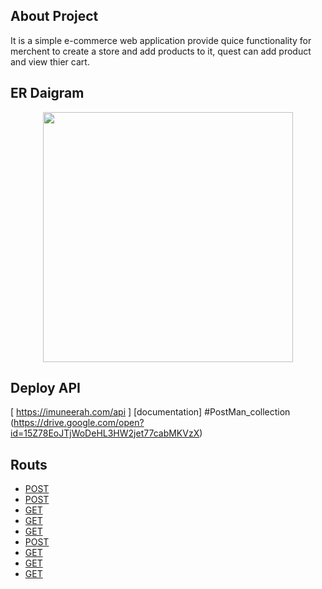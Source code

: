 
## About Project

It is a simple e-commerce web application provide quice functionality for merchent to create a store and add products to it, quest can add product and view thier cart.


## ER Daigram 

<p align="center"><img src="http://m5zn.free.fr/do.php?img=1473" width="400"></p>


## Deploy API

[ https://imuneerah.com/api ]
[documentation] #PostMan_collection (https://drive.google.com/open?id=15Z78EoJTjWoDeHL3HW2jet77cabMKVzX) 


## Routs


- [POST](/login)
- [POST](/register)
- [GET](/user/profile)
- [GET](/user/store)
- [GET](/user/store/products)
- [POST](/user/store/add_product)
- [GET](/guest/new_cart)
- [GET](/guest/add_product)
- [GET](/guest/view_cart)


